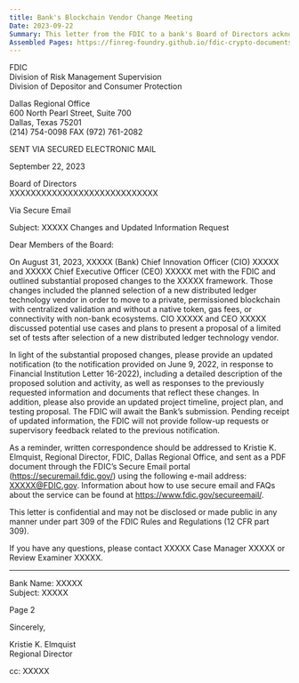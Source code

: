 ```yaml
---
title: Bank's Blockchain Vendor Change Meeting
Date: 2023-09-22
Summary: This letter from the FDIC to a bank's Board of Directors acknowledges a meeting where the bank's Chief Innovation Officer and CEO outlined substantial proposed changes to their distributed ledger technology framework. The changes include plans to select a new vendor to move to a private, permissioned blockchain with centralized validation and without a native token, gas fees, or connectivity with non-bank ecosystems. In response to these changes, the FDIC requests an updated notification with detailed descriptions of the proposed solution and activities, as well as responses to previously requested information that reflect these changes. The FDIC also requests an updated project timeline, project plan, and testing proposal, noting that they will not provide follow-up requests or supervisory feedback related to the previous notification until receiving this updated information. (AI-generated)
Assembled Pages: https://finreg-foundry.github.io/fdic-crypto-documents//assets/assembled_pages/pause_letter_2023-09-22.pdf
---
```

FDIC  
Division of Risk Management Supervision  
Division of Depositor and Consumer Protection  

Dallas Regional Office  
600 North Pearl Street, Suite 700  
Dallas, Texas 75201  
(214) 754-0098 FAX (972) 761-2082  

SENT VIA SECURED ELECTRONIC MAIL

September 22, 2023  

Board of Directors  
XXXXXXXXXXXXXXXXXXXXXXXXXXXX  

Via Secure Email  

Subject: XXXXX Changes and Updated Information Request  

Dear Members of the Board:

On August 31, 2023, XXXXX (Bank) Chief Innovation Officer (CIO) XXXXX and XXXXX Chief Executive Officer (CEO) XXXXX met with the FDIC and outlined substantial proposed changes to the XXXXX framework. Those changes included the planned selection of a new distributed ledger technology vendor in order to move to a private, permissioned blockchain with centralized validation and without a native token, gas fees, or connectivity with non-bank ecosystems. CIO XXXXX and CEO XXXXX discussed potential use cases and plans to present a proposal of a limited set of tests after selection of a new distributed ledger technology vendor.

In light of the substantial proposed changes, please provide an updated notification (to the notification provided on June 9, 2022, in response to Financial Institution Letter 16-2022), including a detailed description of the proposed solution and activity, as well as responses to the previously requested information and documents that reflect these changes. In addition, please also provide an updated project timeline, project plan, and testing proposal. The FDIC will await the Bank’s submission. Pending receipt of updated information, the FDIC will not provide follow-up requests or supervisory feedback related to the previous notification.

As a reminder, written correspondence should be addressed to Kristie K. Elmquist, Regional Director, FDIC, Dallas Regional Office, and sent as a PDF document through the FDIC’s Secure Email portal (https://securemail.fdic.gov/) using the following e-mail address: XXXXX@FDIC.gov. Information about how to use secure email and FAQs about the service can be found at https://www.fdic.gov/secureemail/.

This letter is confidential and may not be disclosed or made public in any manner under part 309 of the FDIC Rules and Regulations (12 CFR part 309).

If you have any questions, please contact XXXXX Case Manager XXXXX or Review Examiner XXXXX.

---

Bank Name: XXXXX  
Subject: XXXXX  

Page 2

Sincerely,

Kristie K. Elmquist  
Regional Director

cc: XXXXX